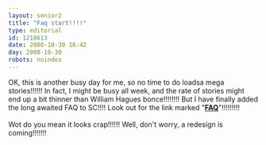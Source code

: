 ```yaml
---
layout: senior2
title: "Faq start!!!!"
type: editorial
id: 1218613
date: 2000-10-30 16:42
day: 2000-10-30
robots: noindex
---
```

OK, this is another busy day for me, so no time to do loadsa mega stories!!!!!! In fact, I might be busy all week, and the rate of stories might end up a bit thinner than William Hagues bonce!!!!!!!! But I have finally added the long awaited FAQ to SC!!!! Look out for the link marked "<b><a href="http://www.seniordads.fsnet.co.uk/seniordads/features/citizen/v2/faq.html">FAQ</a></b>"!!!!!!!!!<br/> <br/>Wot do you mean it looks crap!!!!!! Well, don't worry, a redesign is coming!!!!!!!
